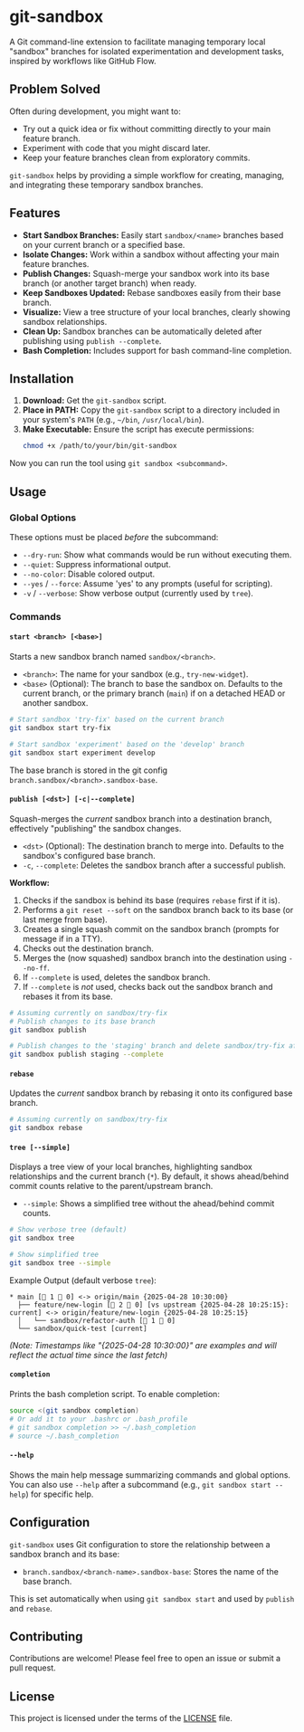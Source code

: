 # git-sandbox

A Git command-line extension to facilitate managing temporary local "sandbox" branches for isolated experimentation and development tasks, inspired by workflows like GitHub Flow.

## Problem Solved

Often during development, you might want to:
*   Try out a quick idea or fix without committing directly to your main feature branch.
*   Experiment with code that you might discard later.
*   Keep your feature branches clean from exploratory commits.

`git-sandbox` helps by providing a simple workflow for creating, managing, and integrating these temporary sandbox branches.

## Features

*   **Start Sandbox Branches:** Easily start `sandbox/<name>` branches based on your current branch or a specified base.
*   **Isolate Changes:** Work within a sandbox without affecting your main feature branches.
*   **Publish Changes:** Squash-merge your sandbox work into its base branch (or another target branch) when ready.
*   **Keep Sandboxes Updated:** Rebase sandboxes easily from their base branch.
*   **Visualize:** View a tree structure of your local branches, clearly showing sandbox relationships.
*   **Clean Up:** Sandbox branches can be automatically deleted after publishing using `publish --complete`.
*   **Bash Completion:** Includes support for bash command-line completion.

## Installation

1.  **Download:** Get the `git-sandbox` script.
2.  **Place in PATH:** Copy the `git-sandbox` script to a directory included in your system's `PATH` (e.g., `~/bin`, `/usr/local/bin`).
3.  **Make Executable:** Ensure the script has execute permissions:
    ```bash
    chmod +x /path/to/your/bin/git-sandbox
    ```

Now you can run the tool using `git sandbox <subcommand>`.

## Usage

### Global Options

These options must be placed *before* the subcommand:

*   `--dry-run`: Show what commands would be run without executing them.
*   `--quiet`: Suppress informational output.
*   `--no-color`: Disable colored output.
*   `--yes` / `--force`: Assume 'yes' to any prompts (useful for scripting).
*   `-v` / `--verbose`: Show verbose output (currently used by `tree`).

### Commands

#### `start <branch> [<base>]`

Starts a new sandbox branch named `sandbox/<branch>`.

*   `<branch>`: The name for your sandbox (e.g., `try-new-widget`).
*   `<base>` (Optional): The branch to base the sandbox on. Defaults to the current branch, or the primary branch (`main`) if on a detached HEAD or another sandbox.

```bash
# Start sandbox 'try-fix' based on the current branch
git sandbox start try-fix

# Start sandbox 'experiment' based on the 'develop' branch
git sandbox start experiment develop
```

The base branch is stored in the git config `branch.sandbox/<branch>.sandbox-base`.

#### `publish [<dst>] [-c|--complete]`

Squash-merges the *current* sandbox branch into a destination branch, effectively "publishing" the sandbox changes.

*   `<dst>` (Optional): The destination branch to merge into. Defaults to the sandbox's configured base branch.
*   `-c`, `--complete`: Deletes the sandbox branch after a successful publish.

**Workflow:**
1.  Checks if the sandbox is behind its base (requires `rebase` first if it is).
2.  Performs a `git reset --soft` on the sandbox branch back to its base (or last merge from base).
3.  Creates a single squash commit on the sandbox branch (prompts for message if in a TTY).
4.  Checks out the destination branch.
5.  Merges the (now squashed) sandbox branch into the destination using `--no-ff`.
6.  If `--complete` is used, deletes the sandbox branch.
7.  If `--complete` is *not* used, checks back out the sandbox branch and rebases it from its base.

```bash
# Assuming currently on sandbox/try-fix
# Publish changes to its base branch
git sandbox publish

# Publish changes to the 'staging' branch and delete sandbox/try-fix afterwards
git sandbox publish staging --complete
```

#### `rebase`

Updates the *current* sandbox branch by rebasing it onto its configured base branch.

```bash
# Assuming currently on sandbox/try-fix
git sandbox rebase
```

#### `tree [--simple]`

Displays a tree view of your local branches, highlighting sandbox relationships and the current branch (`*`). By default, it shows ahead/behind commit counts relative to the parent/upstream branch.

*   `--simple`: Shows a simplified tree without the ahead/behind commit counts.

```bash
# Show verbose tree (default)
git sandbox tree

# Show simplified tree
git sandbox tree --simple
```

Example Output (default verbose `tree`):

```
* main [ 1  0] <-> origin/main {2025-04-28 10:30:00}
  ├── feature/new-login [ 2  0] [vs upstream {2025-04-28 10:25:15}: current] <-> origin/feature/new-login {2025-04-28 10:25:15}
  │   └── sandbox/refactor-auth [ 1  0]
  └── sandbox/quick-test [current]
```
*(Note: Timestamps like "{2025-04-28 10:30:00}" are examples and will reflect the actual time since the last fetch)*

#### `completion`

Prints the bash completion script. To enable completion:

```bash
source <(git sandbox completion)
# Or add it to your .bashrc or .bash_profile
# git sandbox completion >> ~/.bash_completion
# source ~/.bash_completion
```

#### `--help`

Shows the main help message summarizing commands and global options. You can also use `--help` after a subcommand (e.g., `git sandbox start --help`) for specific help.

## Configuration

`git-sandbox` uses Git configuration to store the relationship between a sandbox branch and its base:

*   `branch.sandbox/<branch-name>.sandbox-base`: Stores the name of the base branch.

This is set automatically when using `git sandbox start` and used by `publish` and `rebase`.

## Contributing

Contributions are welcome! Please feel free to open an issue or submit a pull request.

## License

This project is licensed under the terms of the [LICENSE](LICENSE) file.
